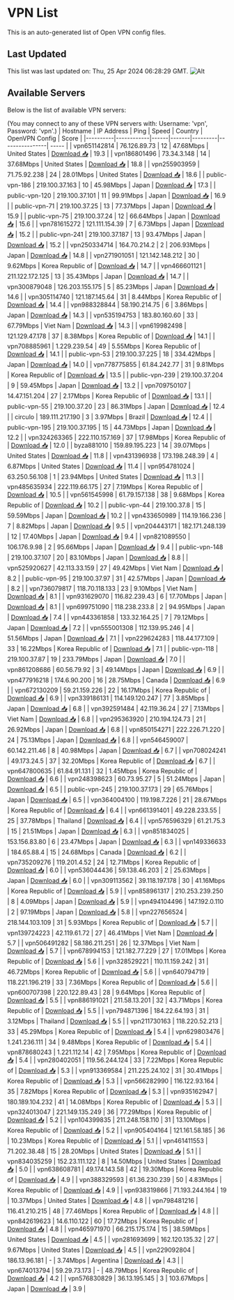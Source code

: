 # VPN List

This is an auto-generated list of Open VPN config files.

## Last Updated

This list was last updated on: Thu, 25 Apr 2024 06:28:29 GMT.
![Alt](https://repobeats.axiom.co/api/embed/186b98318ef1479477931607c1ad7d823f12451f.svg "Repobeats analytics image")

## Available Servers

Below is the list of available VPN servers:

(You may connect to any of these VPN servers with: Username: 'vpn', Password: 'vpn'.)
| Hostname | IP Address | Ping | Speed | Country | OpenVPN Config | Score |
|----------|------------|------|-------|---------|----------------| ----- |
| vpn651142814 | 76.126.89.73 | 12 | 47.68Mbps | United States | [Download 📥](./configs/server_0_US.ovpn) | 19.3 |
| vpn186801496 | 73.34.3.148 | 14 | 37.68Mbps | United States | [Download 📥](./configs/server_1_US.ovpn) | 18.8 |
| vpn255903959 | 71.75.92.238 | 24 | 28.01Mbps | United States | [Download 📥](./configs/server_2_US.ovpn) | 18.6 |
| public-vpn-186 | 219.100.37.163 | 10 | 45.98Mbps | Japan | [Download 📥](./configs/server_3_JP.ovpn) | 17.3 |
| public-vpn-120 | 219.100.37.101 | 11 | 99.91Mbps | Japan | [Download 📥](./configs/server_4_JP.ovpn) | 16.9 |
| public-vpn-71 | 219.100.37.25 | 13 | 77.37Mbps | Japan | [Download 📥](./configs/server_5_JP.ovpn) | 15.9 |
| public-vpn-75 | 219.100.37.24 | 12 | 66.64Mbps | Japan | [Download 📥](./configs/server_6_JP.ovpn) | 15.6 |
| vpn781615272 | 121.111.154.39 | 7 | 6.73Mbps | Japan | [Download 📥](./configs/server_7_JP.ovpn) | 15.2 |
| public-vpn-241 | 219.100.37.187 | 13 | 93.47Mbps | Japan | [Download 📥](./configs/server_8_JP.ovpn) | 15.2 |
| vpn250334714 | 164.70.214.2 | 2 | 206.93Mbps | Japan | [Download 📥](./configs/server_9_JP.ovpn) | 14.8 |
| vpn271901051 | 121.142.148.212 | 30 | 9.62Mbps | Korea Republic of | [Download 📥](./configs/server_10_KR.ovpn) | 14.7 |
| vpn466601121 | 211.122.172.125 | 13 | 35.43Mbps | Japan | [Download 📥](./configs/server_11_JP.ovpn) | 14.7 |
| vpn300879048 | 126.203.155.175 | 5 | 85.23Mbps | Japan | [Download 📥](./configs/server_12_JP.ovpn) | 14.6 |
| vpn305114740 | 121.187.145.64 | 31 | 8.44Mbps | Korea Republic of | [Download 📥](./configs/server_13_KR.ovpn) | 14.4 |
| vpn988328844 | 58.190.214.75 | 6 | 3.86Mbps | Japan | [Download 📥](./configs/server_14_JP.ovpn) | 14.3 |
| vpn535194753 | 183.80.160.60 | 33 | 67.79Mbps | Viet Nam | [Download 📥](./configs/server_15_VN.ovpn) | 14.3 |
| vpn619982498 | 121.129.47.178 | 37 | 8.38Mbps | Korea Republic of | [Download 📥](./configs/server_16_KR.ovpn) | 14.1 |
| vpn708885961 | 1.229.239.54 | 49 | 5.55Mbps | Korea Republic of | [Download 📥](./configs/server_17_KR.ovpn) | 14.1 |
| public-vpn-53 | 219.100.37.225 | 18 | 334.42Mbps | Japan | [Download 📥](./configs/server_18_JP.ovpn) | 14.0 |
| vpn778775855 | 61.84.242.77 | 31 | 9.81Mbps | Korea Republic of | [Download 📥](./configs/server_19_KR.ovpn) | 13.5 |
| public-vpn-239 | 219.100.37.204 | 9 | 59.45Mbps | Japan | [Download 📥](./configs/server_20_JP.ovpn) | 13.2 |
| vpn709750107 | 14.47.151.204 | 27 | 2.17Mbps | Korea Republic of | [Download 📥](./configs/server_21_KR.ovpn) | 13.1 |
| public-vpn-55 | 219.100.37.20 | 23 | 86.31Mbps | Japan | [Download 📥](./configs/server_22_JP.ovpn) | 12.4 |
| circulo | 189.111.217.190 | 3 | 3.97Mbps | Brazil | [Download 📥](./configs/server_23_BR.ovpn) | 12.4 |
| public-vpn-195 | 219.100.37.195 | 15 | 44.73Mbps | Japan | [Download 📥](./configs/server_24_JP.ovpn) | 12.2 |
| vpn324263365 | 222.110.157.169 | 37 | 17.98Mbps | Korea Republic of | [Download 📥](./configs/server_25_KR.ovpn) | 12.0 |
| byza881010 | 159.89.195.223 | 14 | 39.07Mbps | United States | [Download 📥](./configs/server_26_US.ovpn) | 11.8 |
| vpn431396938 | 173.198.248.39 | 4 | 6.87Mbps | United States | [Download 📥](./configs/server_27_US.ovpn) | 11.4 |
| vpn954781024 | 63.250.56.108 | 1 | 23.94Mbps | United States | [Download 📥](./configs/server_28_US.ovpn) | 11.3 |
| vpn485635934 | 222.119.66.175 | 27 | 7.19Mbps | Korea Republic of | [Download 📥](./configs/server_29_KR.ovpn) | 10.5 |
| vpn561545998 | 61.79.157.138 | 38 | 9.68Mbps | Korea Republic of | [Download 📥](./configs/server_30_KR.ovpn) | 10.2 |
| public-vpn-44 | 219.100.37.8 | 15 | 59.59Mbps | Japan | [Download 📥](./configs/server_31_JP.ovpn) | 10.2 |
| vpn433650989 | 114.19.166.236 | 7 | 8.82Mbps | Japan | [Download 📥](./configs/server_32_JP.ovpn) | 9.5 |
| vpn204443171 | 182.171.248.139 | 12 | 17.40Mbps | Japan | [Download 📥](./configs/server_33_JP.ovpn) | 9.4 |
| vpn821089550 | 106.176.9.98 | 2 | 95.66Mbps | Japan | [Download 📥](./configs/server_34_JP.ovpn) | 9.4 |
| public-vpn-148 | 219.100.37.107 | 20 | 83.10Mbps | Japan | [Download 📥](./configs/server_35_JP.ovpn) | 8.8 |
| vpn525920627 | 42.113.33.159 | 27 | 49.42Mbps | Viet Nam | [Download 📥](./configs/server_36_VN.ovpn) | 8.2 |
| public-vpn-95 | 219.100.37.97 | 31 | 42.57Mbps | Japan | [Download 📥](./configs/server_37_JP.ovpn) | 8.2 |
| vpn736079817 | 118.70.118.133 | 23 | 9.10Mbps | Viet Nam | [Download 📥](./configs/server_38_VN.ovpn) | 8.1 |
| vpn931629070 | 116.82.239.43 | 6 | 17.70Mbps | Japan | [Download 📥](./configs/server_39_JP.ovpn) | 8.1 |
| vpn699751090 | 118.238.233.8 | 2 | 94.95Mbps | Japan | [Download 📥](./configs/server_40_JP.ovpn) | 7.4 |
| vpn443361858 | 133.32.164.25 | 7 | 79.12Mbps | Japan | [Download 📥](./configs/server_41_JP.ovpn) | 7.2 |
| vpn555001308 | 112.139.95.246 | 4 | 51.56Mbps | Japan | [Download 📥](./configs/server_42_JP.ovpn) | 7.1 |
| vpn229624283 | 118.44.177.109 | 33 | 16.22Mbps | Korea Republic of | [Download 📥](./configs/server_43_KR.ovpn) | 7.1 |
| public-vpn-118 | 219.100.37.87 | 19 | 233.79Mbps | Japan | [Download 📥](./configs/server_44_JP.ovpn) | 7.0 |
| vpn861208686 | 60.56.79.92 | 3 | 49.14Mbps | Japan | [Download 📥](./configs/server_45_JP.ovpn) | 6.9 |
| vpn477916218 | 174.6.90.200 | 16 | 28.75Mbps | Canada | [Download 📥](./configs/server_46_CA.ovpn) | 6.9 |
| vpn672130209 | 59.21.159.226 | 22 | 16.17Mbps | Korea Republic of | [Download 📥](./configs/server_47_KR.ovpn) | 6.9 |
| vpn339186131 | 114.149.120.247 | 77 | 3.85Mbps | Japan | [Download 📥](./configs/server_48_JP.ovpn) | 6.8 |
| vpn392591484 | 42.119.36.24 | 27 | 7.13Mbps | Viet Nam | [Download 📥](./configs/server_49_VN.ovpn) | 6.8 |
| vpn295363920 | 210.194.124.73 | 21 | 26.92Mbps | Japan | [Download 📥](./configs/server_50_JP.ovpn) | 6.8 |
| vpn850154271 | 222.226.71.220 | 24 | 75.13Mbps | Japan | [Download 📥](./configs/server_51_JP.ovpn) | 6.8 |
| vpn546459007 | 60.142.211.46 | 8 | 40.98Mbps | Japan | [Download 📥](./configs/server_52_JP.ovpn) | 6.7 |
| vpn708024241 | 49.173.24.5 | 37 | 32.20Mbps | Korea Republic of | [Download 📥](./configs/server_53_KR.ovpn) | 6.7 |
| vpn647800635 | 61.84.91.131 | 32 | 1.45Mbps | Korea Republic of | [Download 📥](./configs/server_54_KR.ovpn) | 6.6 |
| vpn248398623 | 60.73.95.27 | 5 | 51.24Mbps | Japan | [Download 📥](./configs/server_55_JP.ovpn) | 6.5 |
| public-vpn-245 | 219.100.37.173 | 29 | 65.76Mbps | Japan | [Download 📥](./configs/server_56_JP.ovpn) | 6.5 |
| vpn364004100 | 119.198.7.226 | 21 | 28.67Mbps | Korea Republic of | [Download 📥](./configs/server_57_KR.ovpn) | 6.4 |
| vpn661391401 | 49.228.233.55 | 25 | 37.78Mbps | Thailand | [Download 📥](./configs/server_58_TH.ovpn) | 6.4 |
| vpn576596329 | 61.21.75.3 | 15 | 21.51Mbps | Japan | [Download 📥](./configs/server_59_JP.ovpn) | 6.3 |
| vpn851834025 | 153.156.83.80 | 6 | 23.47Mbps | Japan | [Download 📥](./configs/server_60_JP.ovpn) | 6.3 |
| vpn149336633 | 184.65.88.4 | 15 | 24.68Mbps | Canada | [Download 📥](./configs/server_61_CA.ovpn) | 6.2 |
| vpn735209276 | 119.201.4.52 | 24 | 12.71Mbps | Korea Republic of | [Download 📥](./configs/server_62_KR.ovpn) | 6.0 |
| vpn536044436 | 59.138.46.203 | 2 | 25.63Mbps | Japan | [Download 📥](./configs/server_63_JP.ovpn) | 6.0 |
| vpn309113562 | 39.118.197.178 | 30 | 41.16Mbps | Korea Republic of | [Download 📥](./configs/server_64_KR.ovpn) | 5.9 |
| vpn858961317 | 210.253.239.250 | 8 | 4.09Mbps | Japan | [Download 📥](./configs/server_65_JP.ovpn) | 5.9 |
| vpn494104496 | 147.192.0.110 | 2 | 97.19Mbps | Japan | [Download 📥](./configs/server_66_JP.ovpn) | 5.8 |
| vpn227656524 | 218.144.103.109 | 31 | 5.93Mbps | Korea Republic of | [Download 📥](./configs/server_67_KR.ovpn) | 5.7 |
| vpn139724223 | 42.119.61.72 | 27 | 46.41Mbps | Viet Nam | [Download 📥](./configs/server_68_VN.ovpn) | 5.7 |
| vpn506491282 | 58.186.211.251 | 26 | 12.37Mbps | Viet Nam | [Download 📥](./configs/server_69_VN.ovpn) | 5.7 |
| vpn678994153 | 121.182.77.229 | 27 | 17.01Mbps | Korea Republic of | [Download 📥](./configs/server_70_KR.ovpn) | 5.6 |
| vpn328529221 | 110.11.159.242 | 31 | 46.72Mbps | Korea Republic of | [Download 📥](./configs/server_71_KR.ovpn) | 5.6 |
| vpn640794719 | 118.221.196.219 | 33 | 7.36Mbps | Korea Republic of | [Download 📥](./configs/server_72_KR.ovpn) | 5.6 |
| vpn600707398 | 220.122.89.43 | 28 | 9.64Mbps | Korea Republic of | [Download 📥](./configs/server_73_KR.ovpn) | 5.5 |
| vpn886191021 | 211.58.13.201 | 32 | 43.71Mbps | Korea Republic of | [Download 📥](./configs/server_74_KR.ovpn) | 5.5 |
| vpn794871396 | 184.22.64.193 | 31 | 3.12Mbps | Thailand | [Download 📥](./configs/server_75_TH.ovpn) | 5.5 |
| vpn211730163 | 118.220.52.213 | 33 | 45.29Mbps | Korea Republic of | [Download 📥](./configs/server_76_KR.ovpn) | 5.4 |
| vpn629803476 | 1.241.236.111 | 34 | 9.48Mbps | Korea Republic of | [Download 📥](./configs/server_77_KR.ovpn) | 5.4 |
| vpn878680243 | 1.221.112.14 | 42 | 7.95Mbps | Korea Republic of | [Download 📥](./configs/server_78_KR.ovpn) | 5.4 |
| vpn280402051 | 119.56.244.124 | 33 | 7.22Mbps | Korea Republic of | [Download 📥](./configs/server_79_KR.ovpn) | 5.3 |
| vpn913369584 | 211.225.24.102 | 31 | 30.41Mbps | Korea Republic of | [Download 📥](./configs/server_80_KR.ovpn) | 5.3 |
| vpn566282990 | 116.122.93.164 | 35 | 7.82Mbps | Korea Republic of | [Download 📥](./configs/server_81_KR.ovpn) | 5.3 |
| vpn935162947 | 180.189.104.232 | 41 | 14.08Mbps | Korea Republic of | [Download 📥](./configs/server_82_KR.ovpn) | 5.3 |
| vpn324013047 | 221.149.135.249 | 36 | 77.29Mbps | Korea Republic of | [Download 📥](./configs/server_83_KR.ovpn) | 5.2 |
| vpn104399835 | 211.248.158.110 | 31 | 13.10Mbps | Korea Republic of | [Download 📥](./configs/server_84_KR.ovpn) | 5.2 |
| vpn905404164 | 121.161.58.185 | 36 | 10.23Mbps | Korea Republic of | [Download 📥](./configs/server_85_KR.ovpn) | 5.1 |
| vpn461411553 | 71.202.38.48 | 15 | 28.20Mbps | United States | [Download 📥](./configs/server_86_US.ovpn) | 5.1 |
| vpn834035259 | 152.23.111.122 | 8 | 14.50Mbps | United States | [Download 📥](./configs/server_87_US.ovpn) | 5.0 |
| vpn638608781 | 49.174.143.58 | 42 | 19.30Mbps | Korea Republic of | [Download 📥](./configs/server_88_KR.ovpn) | 4.9 |
| vpn388329593 | 61.36.230.239 | 50 | 4.83Mbps | Korea Republic of | [Download 📥](./configs/server_89_KR.ovpn) | 4.9 |
| vpn938319866 | 71.193.244.164 | 19 | 10.37Mbps | United States | [Download 📥](./configs/server_90_US.ovpn) | 4.8 |
| vpn798481216 | 116.41.210.215 | 48 | 77.46Mbps | Korea Republic of | [Download 📥](./configs/server_91_KR.ovpn) | 4.8 |
| vpn842619623 | 14.6.110.122 | 60 | 17.72Mbps | Korea Republic of | [Download 📥](./configs/server_92_KR.ovpn) | 4.8 |
| vpn465971970 | 66.215.175.174 | 15 | 38.59Mbps | United States | [Download 📥](./configs/server_93_US.ovpn) | 4.5 |
| vpn281693699 | 162.120.135.32 | 27 | 9.67Mbps | United States | [Download 📥](./configs/server_94_US.ovpn) | 4.5 |
| vpn229092804 | 186.13.96.181 | - | 3.74Mbps | Argentina | [Download 📥](./configs/server_95_AR.ovpn) | 4.3 |
| vpn674013794 | 59.29.73.173 | - | 48.79Mbps | Korea Republic of | [Download 📥](./configs/server_96_KR.ovpn) | 4.2 |
| vpn576830829 | 36.13.195.145 | 3 | 103.67Mbps | Japan | [Download 📥](./configs/server_97_JP.ovpn) | 3.9 |
